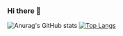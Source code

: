 ### Hi there 👋

<!--
**hungnguyenquocc/hungnguyenquocc** is a ✨ _special_ ✨ repository because its `README.md` (this file) appears on your GitHub profile.

Here are some ideas to get you started:

- 🔭 I’m currently working on ...
- 🌱 I’m currently learning ...
- 👯 I’m looking to collaborate on ...
- 🤔 I’m looking for help with ...
- 💬 Ask me about ...
- 📫 How to reach me: ...
- 😄 Pronouns: ...
- ⚡ Fun fact: ...
-->
![Anurag's GitHub stats](https://github-readme-stats.vercel.app/api?username=hungnguyenquocc&theme=dark&show_icons=true)
[![Top Langs](https://github-readme-stats.vercel.app/api/top-langs/?username=hungnguyenquocc&exclude_repo=github-readme-stats,anuraghazra.github.io)](https://github.com/hungnguyenquocc/github-readme-stats)
